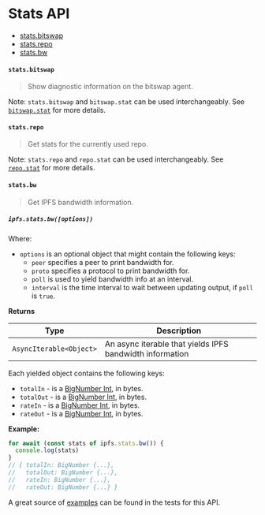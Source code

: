 # Stats API

* [stats.bitswap](#statsbitswap)
* [stats.repo](#statsrepo)
* [stats.bw](#statsbw)

#### `stats.bitswap`

> Show diagnostic information on the bitswap agent.

Note: `stats.bitswap` and `bitswap.stat` can be used interchangeably. See [`bitswap.stat`](./BITSWAP.md#bitswapstat) for more details.

#### `stats.repo`

> Get stats for the currently used repo.

Note: `stats.repo` and `repo.stat` can be used interchangeably. See [`repo.stat`](./REPO.md#repostat) for more details.

#### `stats.bw`

> Get IPFS bandwidth information.

##### `ipfs.stats.bw([options])`

Where:

- `options` is an optional object that might contain the following keys:
  - `peer` specifies a peer to print bandwidth for.
  - `proto` specifies a protocol to print bandwidth for.
  - `poll` is used to yield bandwidth info at an interval.
  - `interval` is the time interval to wait between updating output, if `poll` is `true`.

**Returns**

| Type | Description |
| -------- | -------- |
| `AsyncIterable<Object>` | An async iterable that yields IPFS bandwidth information |

Each yielded object contains the following keys:

- `totalIn` - is a [BigNumber Int][bigNumber], in bytes.
- `totalOut` - is a [BigNumber Int][bigNumber], in bytes.
- `rateIn` - is a [BigNumber Int][bigNumber], in bytes.
- `rateOut` - is a [BigNumber Int][bigNumber], in bytes.

**Example:**

```JavaScript
for await (const stats of ipfs.stats.bw()) {
  console.log(stats)
}
// { totalIn: BigNumber {...},
//   totalOut: BigNumber {...},
//   rateIn: BigNumber {...},
//   rateOut: BigNumber {...} }
```

A great source of [examples][] can be found in the tests for this API.

[bigNumber]: https://github.com/MikeMcl/bignumber.js/
[examples]: https://github.com/ipfs/interface-ipfs-core/blob/master/src/stats
